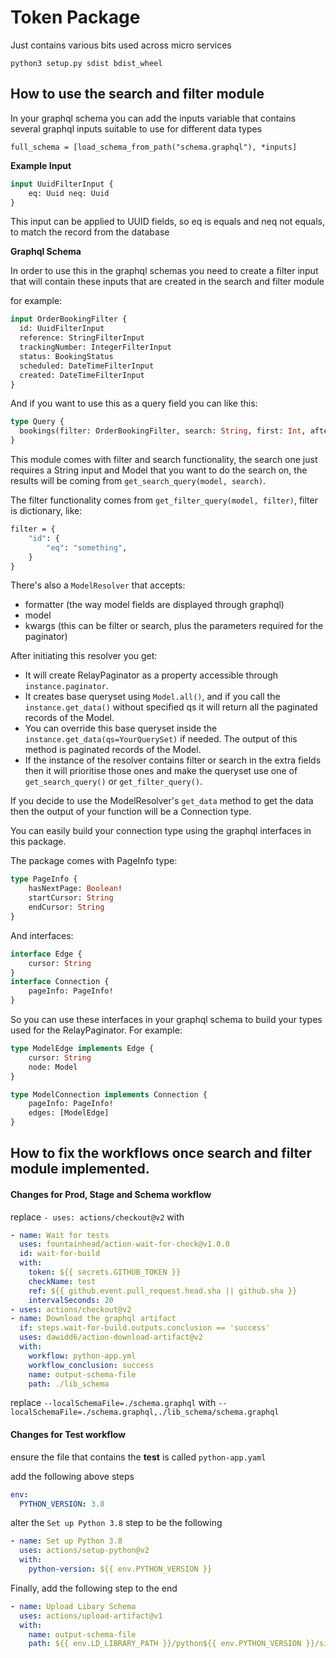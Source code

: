 # Token Package

Just contains various bits used across micro services

`python3 setup.py sdist bdist_wheel`

## How to use the search and filter module

In your graphql schema you can add the inputs variable that contains
several graphql inputs suitable to use for different data types

`full_schema = [load_schema_from_path("schema.graphql"), *inputs]`

**Example Input**

```graphql
input UuidFilterInput { 
    eq: Uuid neq: Uuid 
}
```

This input can be applied to UUID fields, so eq is equals and neq not equals, to match
the record from the database

**Graphql Schema**

In order to use this in the graphql schemas you need to create a filter input that
will contain these inputs that are created in the search and filter module

for example:

```graphql
input OrderBookingFilter {
  id: UuidFilterInput
  reference: StringFilterInput
  trackingNumber: IntegerFilterInput
  status: BookingStatus
  scheduled: DateTimeFilterInput
  created: DateTimeFilterInput
}
```

And if you want to use this as a query field you can like this:

```graphql
type Query {
  bookings(filter: OrderBookingFilter, search: String, first: Int, after: String): [OrderBooking]
}
```

This module comes with filter and search functionality, the search one just requires a String input and
Model that you want to do the search on, the results will be coming from `get_search_query(model, search)`.

The filter functionality comes from `get_filter_query(model, filter)`, filter is dictionary, like:
```graphql
filter = {
    "id": {
        "eq": "something",
    }
}
```

There's also a `ModelResolver` that accepts:
- formatter (the way model fields are displayed through graphql)
- model
- kwargs (this can be filter or search, plus the parameters required for the paginator)

After initiating this resolver you get:
- It will create RelayPaginator as a property accessible through `instance.paginator`.
- It creates base queryset using `Model.all()`, and if you call the `instance.get_data()` without specified qs it will return all the paginated records of the Model.
- You can override this base queryset inside the `instance.get_data(qs=YourQuerySet)` if needed. The output
of this method is paginated records of the Model.
- If the instance of the resolver contains filter or search in the extra fields then it will prioritise those ones and make the queryset use one of `get_search_query()` or `get_filter_query()`.

If you decide to use the ModelResolver's `get_data` method to get the data then the output of your function
will be a Connection type.

You can easily build your connection type using the graphql interfaces in this package.

The package comes with PageInfo type:

```graphql
type PageInfo {
    hasNextPage: Boolean!
    startCursor: String
    endCursor: String
}
```

And interfaces:

```graphql
interface Edge {
    cursor: String
}
interface Connection {
    pageInfo: PageInfo!
}
```

So you can use these interfaces in your graphql schema to build your types used for the RelayPaginator.
For example:

```graphql
type ModelEdge implements Edge {
    cursor: String
    node: Model
}

type ModelConnection implements Connection {
    pageInfo: PageInfo!
    edges: [ModelEdge]
}
```

## How to fix the workflows once search and filter module implemented.

#### Changes for Prod, Stage and Schema workflow

replace `- uses: actions/checkout@v2` with
```yaml
- name: Wait for tests
  uses: fountainhead/action-wait-for-check@v1.0.0
  id: wait-for-build
  with:
    token: ${{ secrets.GITHUB_TOKEN }}
    checkName: test
    ref: ${{ github.event.pull_request.head.sha || github.sha }}
    intervalSeconds: 20
- uses: actions/checkout@v2
- name: Download the graphql artifact
  if: steps.wait-for-build.outputs.conclusion == 'success'
  uses: dawidd6/action-download-artifact@v2
  with:
    workflow: python-app.yml
    workflow_conclusion: success
    name: output-schema-file
    path: ./lib_schema
```

replace `--localSchemaFile=./schema.graphql` with `--localSchemaFile=./schema.graphql,./lib_schema/schema.graphql `

#### Changes for Test workflow

ensure the file that contains the __test__ is called `python-app.yaml`

add the following above steps  
```yaml
env:
  PYTHON_VERSION: 3.8
```

alter the `Set up Python 3.8` step to be the following
```yaml
- name: Set up Python 3.8
  uses: actions/setup-python@v2
  with:
    python-version: ${{ env.PYTHON_VERSION }}
```

Finally, add the following step to the end
```yaml
- name: Upload Libary Schema
  uses: actions/upload-artifact@v1
  with:
    name: output-schema-file
    path: ${{ env.LD_LIBRARY_PATH }}/python${{ env.PYTHON_VERSION }}/site-packages/aj_micro_utils/search_and_filter/schema.graphql
```